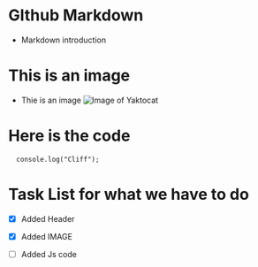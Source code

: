 # GIthub Markdown
- Markdown introduction
# This is an image
- Thie is an image ![Image of Yaktocat](https://octodex.github.com/images/yaktocat.png)
# Here is the code 
  ```
    console.log("Cliff");
```
# Task List for what we have to do
- [x] Added Header
- [x] Added IMAGE
- [ ] Added Js code


